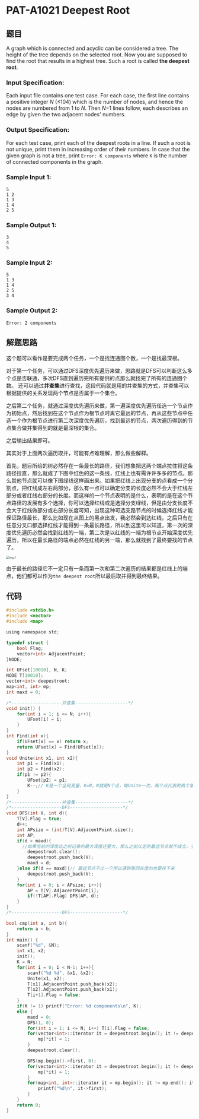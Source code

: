 # PAT-A1021 Deepest Root

## 题目

A graph which is connected and acyclic can be considered a tree. The height of the tree depends on the selected root. Now you are supposed to find the root that results in a highest tree. Such a root is called **the deepest root**.

### Input Specification:

Each input file contains one test case. For each case, the first line contains a positive integer *N* (≤104) which is the number of nodes, and hence the nodes are numbered from 1 to *N*. Then *N*−1 lines follow, each describes an edge by given the two adjacent nodes' numbers.

### Output Specification:

For each test case, print each of the deepest roots in a line. If such a root is not unique, print them in increasing order of their numbers. In case that the given graph is not a tree, print `Error: K components` where `K` is the number of connected components in the graph.

### Sample Input 1:

```in
5
1 2
1 3
1 4
2 5
```

### Sample Output 1:

```out
3
4
5
```

### Sample Input 2:

```in
5
1 3
1 4
2 5
3 4
```

### Sample Output 2:

```out
Error: 2 components
```

## 解题思路

这个题可以看作是要完成两个任务，一个是找连通图个数，一个是找最深根。

对于第一个任务，可以通过DFS深度优先遍历来做，思路就是DFS可以判断这么多个点是否联通，多次DFS直到遍历完所有提供的点那么就找完了所有的连通图个数。
还可以通过**并查集**进行查找，这段代码就是用的并查集的方式，并查集可以根据提供的关系发现两个节点是否属于一个集合。

之后第二个任务，就通过深度优先遍历来做，第一遍深度优先遍历任选一个节点作为初始点，然后找到在这个节点作为根节点时离它最远的节点，再从这些节点中任选一个作为根节点进行第二次深度优先遍历，找到最远的节点，两次遍历得到的节点集合做并集得到的就是最深根的集合。

之后输出结果即可。

其实对于上面两次遍历取并，可能有点难理解，那么做些解释。

首先，题目所给的树必然存在一条最长的路径，我们想象把这两个端点拉住将这条路径拉直，那么就成了下图中红色的这一条线，红线上也有需许许多多的节点。那么其他节点就可以像下图绿线这样画出来。如果把红线上出现分支的点看成一个分割点，把红线成左右两部分，那么有一点可以确定分支的长度必然不会大于红线左部分或者红线右部分的长度。而这样的一个节点表明的是什么，表明的是在这个节点路径的发展有多个选择，你可以选择红线或是选择分支绿线，但是由分支长度不会大于红线做部分或右部分长度可知，出现这种可选支路节点的时候选择红线才能保证路径最长，那么比如现在从图上的黑点出发，我必然会到达红线，之后只有在任意分叉口都选择红线才能得到一条最长路径，所以到这里可以知道，第一次的深度优先遍历必然会找到红线的一端，第二次是以红线的一端为根节点开始深度优先遍历，所以在最长路径的端点必然在红线的另一端，那么就找到了最终要找的节点了。

<img src="/Users/liyongyang/Documents/考研/PAT/img/img_1.png" alt="img_1" style="zoom:50%;" />

由于最长的路径它不一定只有一条而第一次和第二次遍历的结果都是红线上的端点，他们都可以作为`the deepest root`所以最后取并得到最终结果。

## 代码

```c
#include <stdio.h>
#include <vector>
#include <map>

using namespace std;

typedef struct {
    bool Flag;
    vector<int> AdjacentPoint;
}NODE;

int UFset[10010], N, K;
NODE T[10010];
vector<int> deepestroot;
map<int, int> mp;
int maxd = 0;

/*-------------------并查集--------------------*/
void init() {
    for(int i = 1; i <= N; i++){
        UFset[i] = i;
    }
}
int Find(int x){
    if(UFset[x] == x) return x;
    return UFset[x] = Find(UFset[x]);
}
void Unite(int x1, int x2){
    int p1 = Find(x1);
    int p2 = Find(x2);
    if(p1 != p2){
        UFset[p2] = p1;
        K--;// K是一个全局变量，K=N，N就是N个点，每Unite一次，两个点代表的两个集合合为1个集合，所以K--。
    }
}
/*-------------------并查集--------------------*/
/*-------------------DFS--------------------*/
void DFS(int V, int d){
    T[V].Flag = true;
    d++;
    int APsize = (int)T[V].AdjacentPoint.size();
    int AP;
    if(d > maxd){
      //如果当前的深度比之前记录的最大深度还要大，那么之前认定的最远节点就不成立，于是清除之前的数据现在进行更新。
        deepestroot.clear();
        deepestroot.push_back(V);
        maxd = d;
    }else if(d == maxd){// 最远节点不止一个所以遇到等同长度的也要存下来
        deepestroot.push_back(V);
    }
    for(int i = 0; i < APsize; i++){
        AP = T[V].AdjacentPoint[i];
        if(!T[AP].Flag) DFS(AP, d);
    }
}
/*-------------------DFS--------------------*/

bool cmp(int a, int b){
    return a < b;
}
int main() {
    scanf("%d", &N);
    int x1, x2;
    init();
    K = N;
    for(int i = 0; i < N-1; i++){
        scanf("%d %d", &x1, &x2);
        Unite(x1, x2);
        T[x1].AdjacentPoint.push_back(x2);
        T[x2].AdjacentPoint.push_back(x1);
        T[i+1].Flag = false;
    }
    if(K != 1) printf("Error: %d components\n", K);
    else {
        maxd = 0;
        DFS(1, 0);
        for(int i = 1; i <= N; i++) T[i].Flag = false;
        for(vector<int>::iterator it = deepestroot.begin(); it != deepestroot.end(); it++){
            mp[*it] = 1;
        }
        deepestroot.clear();

        DFS(mp.begin()->first, 0);
        for(vector<int>::iterator it = deepestroot.begin(); it != deepestroot.end(); it++){
            mp[*it] = 1;
        }
        for(map<int, int>::iterator it = mp.begin(); it != mp.end(); it++){
            printf("%d\n", it->first);
        }
    }
    return 0;
}

```

